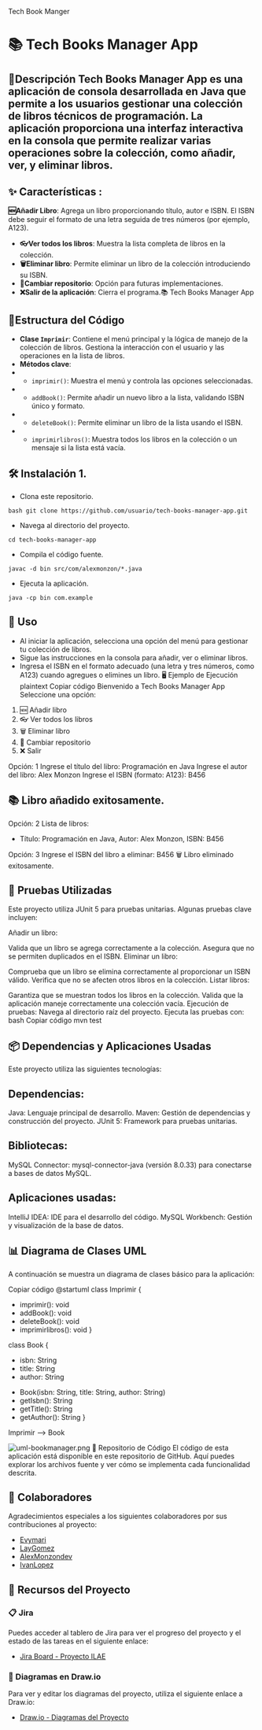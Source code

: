 Tech Book Manger
# 📚 Tech Books Manager App
## 📄Descripción **Tech Books Manager App** es una aplicación de consola desarrollada en Java que permite a los usuarios gestionar una colección de libros técnicos de programación. La aplicación proporciona una interfaz interactiva en la consola que permite realizar varias operaciones sobre la colección, como añadir, ver, y eliminar libros.
## ✨ Características :
**🆕Añadir Libro**: Agrega un libro proporcionando título, autor e ISBN. El ISBN debe seguir el formato de una letra seguida de tres números (por ejemplo, A123). 
- **👓Ver todos los libros**: Muestra la lista completa de libros en la colección. 
- **🗑️Eliminar libro**: Permite eliminar un libro de la colección introduciendo su ISBN.
- **🔄Cambiar repositorio**: Opción para futuras implementaciones. 
- **❌Salir de la aplicación**: Cierra el programa.📚 Tech Books Manager App

## 📂Estructura del Código
- **Clase `Imprimir`**: Contiene el menú principal y la lógica de manejo de la colección de libros. Gestiona la interacción con el usuario y las operaciones en la lista de libros. 
- **Métodos clave**: 
- - `imprimir()`: Muestra el menú y controla las opciones seleccionadas. 
- - `addBook()`: Permite añadir un nuevo libro a la lista, validando ISBN único y formato. 
- - `deleteBook()`: Permite eliminar un libro de la lista usando el ISBN. 
- - `imprimirlibros()`: Muestra todos los libros en la colección o un mensaje si la lista está vacía. 

## 🛠️  Instalación 1. 
- Clona este repositorio. 

```bash git clone https://github.com/usuario/tech-books-manager-app.git```
- Navega al directorio del proyecto.

```cd tech-books-manager-app```

- Compila el código fuente.

 ```javac -d bin src/com/alexmonzon/*.java```
- Ejecuta la aplicación.

```java -cp bin com.example```

## 🚀 Uso

- Al iniciar la aplicación, selecciona una opción del menú para gestionar tu colección de libros.
- Sigue las instrucciones en la consola para añadir, ver o eliminar libros.
- Ingresa el ISBN en el formato adecuado (una letra y tres números, como A123) cuando agregues o elimines un libro.
  🖥️ Ejemplo de Ejecución
  plaintext
  Copiar código
  Bienvenido a Tech Books Manager App
  Seleccione una opción:
1. 🆕 Añadir libro
2. 👓 Ver todos los libros
3. 🗑️ Eliminar libro
4. 🔄 Cambiar repositorio
5. ❌ Salir

Opción: 1
Ingrese el título del libro: Programación en Java
Ingrese el autor del libro: Alex Monzon
Ingrese el ISBN (formato: A123): B456

## 📚 Libro añadido exitosamente.

Opción: 2
Lista de libros:
- Título: Programación en Java, Autor: Alex Monzon, ISBN: B456

Opción: 3
Ingrese el ISBN del libro a eliminar: B456
🗑️ Libro eliminado exitosamente.

## 🧪 Pruebas Utilizadas
Este proyecto utiliza JUnit 5 para pruebas unitarias. Algunas pruebas clave incluyen:

Añadir un libro:

Valida que un libro se agrega correctamente a la colección.
Asegura que no se permiten duplicados en el ISBN.
Eliminar un libro:

Comprueba que un libro se elimina correctamente al proporcionar un ISBN válido.
Verifica que no se afecten otros libros en la colección.
Listar libros:

Garantiza que se muestran todos los libros en la colección.
Valida que la aplicación maneje correctamente una colección vacía.
Ejecución de pruebas:
Navega al directorio raíz del proyecto.
Ejecuta las pruebas con:
bash
Copiar código
mvn test
## 📦 Dependencias y Aplicaciones Usadas
Este proyecto utiliza las siguientes tecnologías:

## Dependencias:
Java: Lenguaje principal de desarrollo.
Maven: Gestión de dependencias y construcción del proyecto.
JUnit 5: Framework para pruebas unitarias.

## Bibliotecas:
MySQL Connector: mysql-connector-java (versión 8.0.33) para conectarse a bases de datos MySQL.

## Aplicaciones usadas:
IntelliJ IDEA: IDE para el desarrollo del código.
MySQL Workbench: Gestión y visualización de la base de datos.


## 📊 Diagrama de Clases UML
A continuación se muestra un diagrama de clases básico para la aplicación:


Copiar código
@startuml
class Imprimir {
+ imprimir(): void
+ addBook(): void
+ deleteBook(): void
+ imprimirlibros(): void
  }

class Book {
- isbn: String
- title: String
- author: String
+ Book(isbn: String, title: String, author: String)
+ getIsbn(): String
+ getTitle(): String
+ getAuthor(): String
  }

Imprimir --> Book

![uml-bookmanager.png](uml-bookmanager.png)
📌 Repositorio de Código
El código de esta aplicación está disponible en este repositorio de GitHub. Aquí puedes explorar los archivos fuente y ver cómo se implementa cada funcionalidad descrita.



## 🤝 Colaboradores

Agradecimientos especiales a los siguientes colaboradores por sus contribuciones al proyecto:


- [Evymari](https://github.com/evymari)
- [LayGomez](https://github.com/LayGomez)
- [AlexMonzondev](https://github.com/AlexMonzdev)
- [IvanLopez](https://github.com/IvanLopez-Source)

## 🔗 Recursos del Proyecto

### 📋 Jira
Puedes acceder al tablero de Jira para ver el progreso del proyecto y el estado de las tareas en el siguiente enlace:
- [Jira Board - Proyecto ILAE](https://doingtechthings.atlassian.net/jira/software/projects/ILAE/boards/2)

### 📝 Diagramas en Draw.io

Para ver y editar los diagramas del proyecto, utiliza el siguiente enlace a Draw.io:

- [Draw.io - Diagramas del Proyecto](https://drive.google.com/file/d/1uBBDb_S9NP8q_nvbcwhBTsAeaM8q8FOD/view?usp=sharing )

